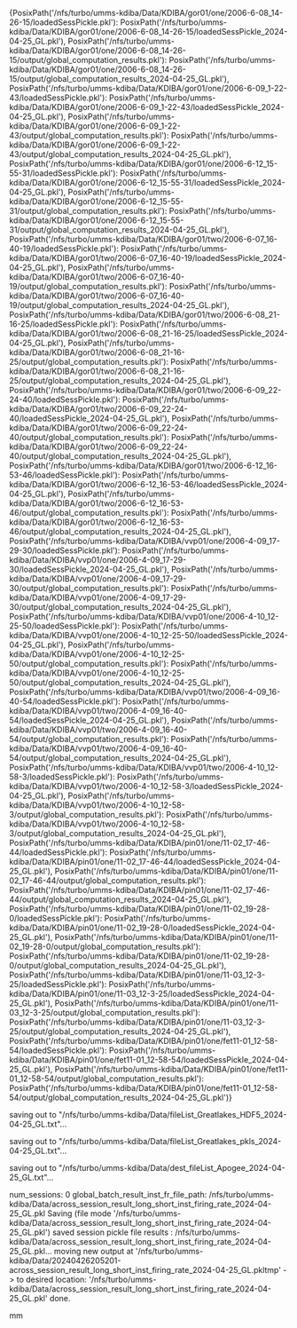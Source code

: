 {PosixPath('/nfs/turbo/umms-kdiba/Data/KDIBA/gor01/one/2006-6-08_14-26-15/loadedSessPickle.pkl'): PosixPath('/nfs/turbo/umms-kdiba/Data/KDIBA/gor01/one/2006-6-08_14-26-15/loadedSessPickle_2024-04-25_GL.pkl'),
 PosixPath('/nfs/turbo/umms-kdiba/Data/KDIBA/gor01/one/2006-6-08_14-26-15/output/global_computation_results.pkl'): PosixPath('/nfs/turbo/umms-kdiba/Data/KDIBA/gor01/one/2006-6-08_14-26-15/output/global_computation_results_2024-04-25_GL.pkl'),
 PosixPath('/nfs/turbo/umms-kdiba/Data/KDIBA/gor01/one/2006-6-09_1-22-43/loadedSessPickle.pkl'): PosixPath('/nfs/turbo/umms-kdiba/Data/KDIBA/gor01/one/2006-6-09_1-22-43/loadedSessPickle_2024-04-25_GL.pkl'),
 PosixPath('/nfs/turbo/umms-kdiba/Data/KDIBA/gor01/one/2006-6-09_1-22-43/output/global_computation_results.pkl'): PosixPath('/nfs/turbo/umms-kdiba/Data/KDIBA/gor01/one/2006-6-09_1-22-43/output/global_computation_results_2024-04-25_GL.pkl'),
 PosixPath('/nfs/turbo/umms-kdiba/Data/KDIBA/gor01/one/2006-6-12_15-55-31/loadedSessPickle.pkl'): PosixPath('/nfs/turbo/umms-kdiba/Data/KDIBA/gor01/one/2006-6-12_15-55-31/loadedSessPickle_2024-04-25_GL.pkl'),
 PosixPath('/nfs/turbo/umms-kdiba/Data/KDIBA/gor01/one/2006-6-12_15-55-31/output/global_computation_results.pkl'): PosixPath('/nfs/turbo/umms-kdiba/Data/KDIBA/gor01/one/2006-6-12_15-55-31/output/global_computation_results_2024-04-25_GL.pkl'),
 PosixPath('/nfs/turbo/umms-kdiba/Data/KDIBA/gor01/two/2006-6-07_16-40-19/loadedSessPickle.pkl'): PosixPath('/nfs/turbo/umms-kdiba/Data/KDIBA/gor01/two/2006-6-07_16-40-19/loadedSessPickle_2024-04-25_GL.pkl'),
 PosixPath('/nfs/turbo/umms-kdiba/Data/KDIBA/gor01/two/2006-6-07_16-40-19/output/global_computation_results.pkl'): PosixPath('/nfs/turbo/umms-kdiba/Data/KDIBA/gor01/two/2006-6-07_16-40-19/output/global_computation_results_2024-04-25_GL.pkl'),
 PosixPath('/nfs/turbo/umms-kdiba/Data/KDIBA/gor01/two/2006-6-08_21-16-25/loadedSessPickle.pkl'): PosixPath('/nfs/turbo/umms-kdiba/Data/KDIBA/gor01/two/2006-6-08_21-16-25/loadedSessPickle_2024-04-25_GL.pkl'),
 PosixPath('/nfs/turbo/umms-kdiba/Data/KDIBA/gor01/two/2006-6-08_21-16-25/output/global_computation_results.pkl'): PosixPath('/nfs/turbo/umms-kdiba/Data/KDIBA/gor01/two/2006-6-08_21-16-25/output/global_computation_results_2024-04-25_GL.pkl'),
 PosixPath('/nfs/turbo/umms-kdiba/Data/KDIBA/gor01/two/2006-6-09_22-24-40/loadedSessPickle.pkl'): PosixPath('/nfs/turbo/umms-kdiba/Data/KDIBA/gor01/two/2006-6-09_22-24-40/loadedSessPickle_2024-04-25_GL.pkl'),
 PosixPath('/nfs/turbo/umms-kdiba/Data/KDIBA/gor01/two/2006-6-09_22-24-40/output/global_computation_results.pkl'): PosixPath('/nfs/turbo/umms-kdiba/Data/KDIBA/gor01/two/2006-6-09_22-24-40/output/global_computation_results_2024-04-25_GL.pkl'),
 PosixPath('/nfs/turbo/umms-kdiba/Data/KDIBA/gor01/two/2006-6-12_16-53-46/loadedSessPickle.pkl'): PosixPath('/nfs/turbo/umms-kdiba/Data/KDIBA/gor01/two/2006-6-12_16-53-46/loadedSessPickle_2024-04-25_GL.pkl'),
 PosixPath('/nfs/turbo/umms-kdiba/Data/KDIBA/gor01/two/2006-6-12_16-53-46/output/global_computation_results.pkl'): PosixPath('/nfs/turbo/umms-kdiba/Data/KDIBA/gor01/two/2006-6-12_16-53-46/output/global_computation_results_2024-04-25_GL.pkl'),
 PosixPath('/nfs/turbo/umms-kdiba/Data/KDIBA/vvp01/one/2006-4-09_17-29-30/loadedSessPickle.pkl'): PosixPath('/nfs/turbo/umms-kdiba/Data/KDIBA/vvp01/one/2006-4-09_17-29-30/loadedSessPickle_2024-04-25_GL.pkl'),
 PosixPath('/nfs/turbo/umms-kdiba/Data/KDIBA/vvp01/one/2006-4-09_17-29-30/output/global_computation_results.pkl'): PosixPath('/nfs/turbo/umms-kdiba/Data/KDIBA/vvp01/one/2006-4-09_17-29-30/output/global_computation_results_2024-04-25_GL.pkl'),
 PosixPath('/nfs/turbo/umms-kdiba/Data/KDIBA/vvp01/one/2006-4-10_12-25-50/loadedSessPickle.pkl'): PosixPath('/nfs/turbo/umms-kdiba/Data/KDIBA/vvp01/one/2006-4-10_12-25-50/loadedSessPickle_2024-04-25_GL.pkl'),
 PosixPath('/nfs/turbo/umms-kdiba/Data/KDIBA/vvp01/one/2006-4-10_12-25-50/output/global_computation_results.pkl'): PosixPath('/nfs/turbo/umms-kdiba/Data/KDIBA/vvp01/one/2006-4-10_12-25-50/output/global_computation_results_2024-04-25_GL.pkl'),
 PosixPath('/nfs/turbo/umms-kdiba/Data/KDIBA/vvp01/two/2006-4-09_16-40-54/loadedSessPickle.pkl'): PosixPath('/nfs/turbo/umms-kdiba/Data/KDIBA/vvp01/two/2006-4-09_16-40-54/loadedSessPickle_2024-04-25_GL.pkl'),
 PosixPath('/nfs/turbo/umms-kdiba/Data/KDIBA/vvp01/two/2006-4-09_16-40-54/output/global_computation_results.pkl'): PosixPath('/nfs/turbo/umms-kdiba/Data/KDIBA/vvp01/two/2006-4-09_16-40-54/output/global_computation_results_2024-04-25_GL.pkl'),
 PosixPath('/nfs/turbo/umms-kdiba/Data/KDIBA/vvp01/two/2006-4-10_12-58-3/loadedSessPickle.pkl'): PosixPath('/nfs/turbo/umms-kdiba/Data/KDIBA/vvp01/two/2006-4-10_12-58-3/loadedSessPickle_2024-04-25_GL.pkl'),
 PosixPath('/nfs/turbo/umms-kdiba/Data/KDIBA/vvp01/two/2006-4-10_12-58-3/output/global_computation_results.pkl'): PosixPath('/nfs/turbo/umms-kdiba/Data/KDIBA/vvp01/two/2006-4-10_12-58-3/output/global_computation_results_2024-04-25_GL.pkl'),
 PosixPath('/nfs/turbo/umms-kdiba/Data/KDIBA/pin01/one/11-02_17-46-44/loadedSessPickle.pkl'): PosixPath('/nfs/turbo/umms-kdiba/Data/KDIBA/pin01/one/11-02_17-46-44/loadedSessPickle_2024-04-25_GL.pkl'),
 PosixPath('/nfs/turbo/umms-kdiba/Data/KDIBA/pin01/one/11-02_17-46-44/output/global_computation_results.pkl'): PosixPath('/nfs/turbo/umms-kdiba/Data/KDIBA/pin01/one/11-02_17-46-44/output/global_computation_results_2024-04-25_GL.pkl'),
 PosixPath('/nfs/turbo/umms-kdiba/Data/KDIBA/pin01/one/11-02_19-28-0/loadedSessPickle.pkl'): PosixPath('/nfs/turbo/umms-kdiba/Data/KDIBA/pin01/one/11-02_19-28-0/loadedSessPickle_2024-04-25_GL.pkl'),
 PosixPath('/nfs/turbo/umms-kdiba/Data/KDIBA/pin01/one/11-02_19-28-0/output/global_computation_results.pkl'): PosixPath('/nfs/turbo/umms-kdiba/Data/KDIBA/pin01/one/11-02_19-28-0/output/global_computation_results_2024-04-25_GL.pkl'),
 PosixPath('/nfs/turbo/umms-kdiba/Data/KDIBA/pin01/one/11-03_12-3-25/loadedSessPickle.pkl'): PosixPath('/nfs/turbo/umms-kdiba/Data/KDIBA/pin01/one/11-03_12-3-25/loadedSessPickle_2024-04-25_GL.pkl'),
 PosixPath('/nfs/turbo/umms-kdiba/Data/KDIBA/pin01/one/11-03_12-3-25/output/global_computation_results.pkl'): PosixPath('/nfs/turbo/umms-kdiba/Data/KDIBA/pin01/one/11-03_12-3-25/output/global_computation_results_2024-04-25_GL.pkl'),
 PosixPath('/nfs/turbo/umms-kdiba/Data/KDIBA/pin01/one/fet11-01_12-58-54/loadedSessPickle.pkl'): PosixPath('/nfs/turbo/umms-kdiba/Data/KDIBA/pin01/one/fet11-01_12-58-54/loadedSessPickle_2024-04-25_GL.pkl'),
 PosixPath('/nfs/turbo/umms-kdiba/Data/KDIBA/pin01/one/fet11-01_12-58-54/output/global_computation_results.pkl'): PosixPath('/nfs/turbo/umms-kdiba/Data/KDIBA/pin01/one/fet11-01_12-58-54/output/global_computation_results_2024-04-25_GL.pkl')}




saving out to "/nfs/turbo/umms-kdiba/Data/fileList_Greatlakes_HDF5_2024-04-25_GL.txt"...

saving out to "/nfs/turbo/umms-kdiba/Data/fileList_Greatlakes_pkls_2024-04-25_GL.txt"...

saving out to "/nfs/turbo/umms-kdiba/Data/dest_fileList_Apogee_2024-04-25_GL.txt"...

num_sessions: 0
global_batch_result_inst_fr_file_path: /nfs/turbo/umms-kdiba/Data/across_session_result_long_short_inst_firing_rate_2024-04-25_GL.pkl
Saving (file mode '/nfs/turbo/umms-kdiba/Data/across_session_result_long_short_inst_firing_rate_2024-04-25_GL.pkl') saved session pickle file results : /nfs/turbo/umms-kdiba/Data/across_session_result_long_short_inst_firing_rate_2024-04-25_GL.pkl... 	moving new output at '/nfs/turbo/umms-kdiba/Data/20240426205201-across_session_result_long_short_inst_firing_rate_2024-04-25_GL.pkltmp' -> to desired location: '/nfs/turbo/umms-kdiba/Data/across_session_result_long_short_inst_firing_rate_2024-04-25_GL.pkl'
done.

mm